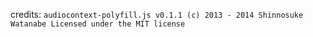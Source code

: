 credits: `audiocontext-polyfill.js v0.1.1
(c) 2013 - 2014 Shinnosuke Watanabe
Licensed under the MIT license`
